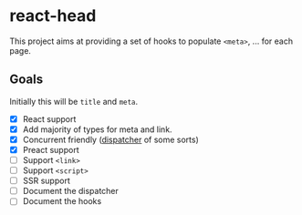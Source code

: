 # react-head

This project aims at providing a set of hooks to populate `<meta>`, ... for each page.

## Goals

Initially this will be `title` and `meta`.

- [x] React support
- [x] Add majority of types for meta and link.
- [x] Concurrent friendly ([dispatcher](#dispatcher) of some sorts)
- [x] Preact support
- [ ] Support `<link>`
- [ ] Support `<script>`
- [ ] SSR support
- [ ] Document the dispatcher
- [ ] Document the hooks
